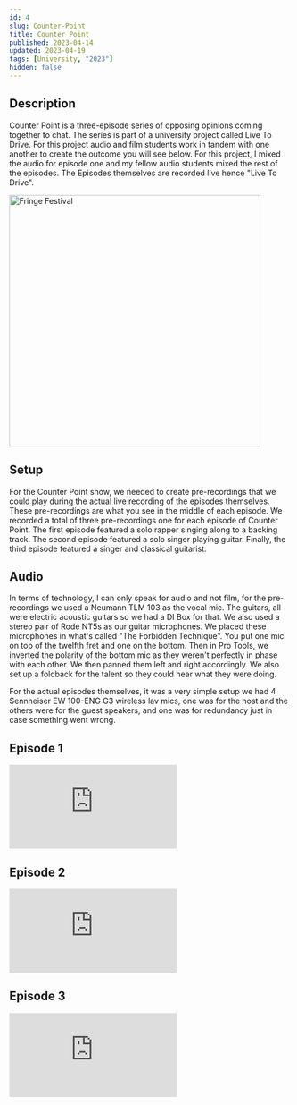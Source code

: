 ```yaml
---
id: 4
slug: Counter-Point
title: Counter Point
published: 2023-04-14
updated: 2023-04-19
tags: [University, "2023"]
hidden: false
---
```


<script>
  import CounterPoint from "./Counter-Point-Episode-1.webp?w=500;700;900;1200;1600&avif&srcset"
</script>

## Description

Counter Point is a three-episode series of opposing opinions coming together to chat. The series is part of a university project called Live To Drive. For this project audio and film students work in tandem with one another to create the outcome you will see below. For this project, I mixed the audio for episode one and my fellow audio students mixed the rest of the episodes. The Episodes themselves are recorded live hence "Live To Drive".

<img srcset={CounterPoint} alt="Fringe Festival" width="450" />

## Setup

For the Counter Point show, we needed to create pre-recordings that we could play during the actual live recording of the episodes themselves. These pre-recordings are what you see in the middle of each episode. We recorded a total of three pre-recordings one for each episode of Counter Point. The first episode featured a solo rapper singing along to a backing track. The second episode featured a solo singer playing guitar. Finally, the third episode featured a singer and classical guitarist.

## Audio

In terms of technology, I can only speak for audio and not film, for the pre-recordings we used a Neumann TLM 103 as the vocal mic. The guitars, all were electric acoustic guitars so we had a DI Box for that. We also used a stereo pair of Rode NT5s as our guitar microphones. We placed these microphones in what's called "The Forbidden Technique". You put one mic on top of the twelfth fret and one on the bottom. Then in Pro Tools, we inverted the polarity of the bottom mic as they weren't perfectly in phase with each other. We then panned them left and right accordingly. We also set up a foldback for the talent so they could hear what they were doing.

For the actual episodes themselves, it was a very simple setup we had 4 Sennheiser EW 100-ENG G3 wireless lav mics, one was for the host and the others were for the guest speakers, and one was for redundancy just in case something went wrong.

## Episode 1

<iframe class="youtube" src="https://www.youtube-nocookie.com/embed/L4Kx_xvajBU" title="YouTube video player" frameborder="0" allow="accelerometer; autoplay; clipboard-write; encrypted-media; gyroscope; picture-in-picture" allowfullscreen></iframe>

## Episode 2

<iframe class="youtube" src="https://www.youtube-nocookie.com/embed/IVJVYiyHtms" title="YouTube video player" frameborder="0" allow="accelerometer; autoplay; clipboard-write; encrypted-media; gyroscope; picture-in-picture" allowfullscreen></iframe>

## Episode 3

<iframe class="youtube" src="https://www.youtube-nocookie.com/embed/tgRpVTSV9h8" title="YouTube video player" frameborder="0" allow="accelerometer; autoplay; clipboard-write; encrypted-media; gyroscope; picture-in-picture" allowfullscreen></iframe>

<br/>
